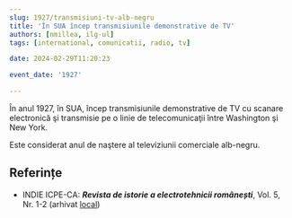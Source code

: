 ```yaml
---
slug: 1927/transmisiuni-tv-alb-negru
title: 'În SUA încep transmisiunile demonstrative de TV'
authors: [nmillea, ilg-ul]
tags: [international, comunicatii, radio, tv]

date: 2024-02-29T11:20:23

event_date: '1927'

---
```


În anul 1927, în SUA, încep transmisiunile demonstrative de TV cu scanare electronică şi transmisie pe o
linie de telecomunicaţii între Washington şi New York.

<!-- truncate -->

Este considerat anul de naştere al televiziunii
comerciale alb-negru.

## Referințe

- INDIE ICPE-CA: _**Revista de istorie a electrotehnicii românești**_, Vol. 5, Nr. 1-2 (arhivat [local](https://cronica-it.github.io/arhiva/#2019))
